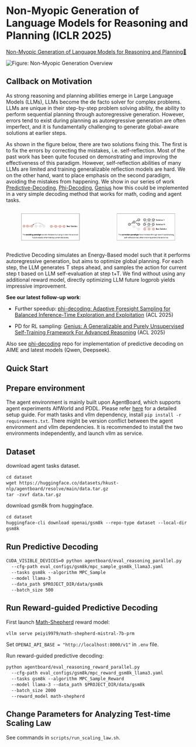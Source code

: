 # Non-Myopic Generation of Language Models for Reasoning and Planning (ICLR 2025)
[Non-Myopic Generation of Language Models for Reasoning and Planning📝](https://openreview.net/pdf?id=OoNazl6T7D)

![Figure: Non-Myopic Generation Overview](/assets/main_fig.jpeg)


## Callback on Motivation
As strong reasoning and planning abilities emerge in Large Language Models (LLMs), LLMs become the de facto solver for complex problems. LLMs are unique in their step-by-step problem solving ability, the ability to perform sequential planning through autoregressive generation. However, errors tend to exist during planning as autoregressive generation are often imperfect, and it is fundamentally challenging to generate global-aware solutions at earlier steps.

As shown in the figure below, there are two solutions fixing this. The first is to fix the errors by correcting the mistakes, i.e. self-reflection. Most of the past work has been quite focused on demonstrating and improving the effectiveness of this paradigm. However, self-reflection abilities of many LLMs are limited and training generalizable reflection models are hard. We on the other hand, want to place emphasis on the second paradigm, avoiding the mistakes from happening. We show in our series of work [Predictive-Decoding](https://openreview.net/pdf?id=OoNazl6T7D), [Phi-Decoding](https://arxiv.org/pdf/2503.13288), [Genius](https://arxiv.org/pdf/2504.08672) how this could be implemented in a very simple decoding method that works for math, coding and agent tasks.

<div style="display: flex; justify-content: center; gap: 20px;">

  <figure>
    <img src="assets/blog_figure_avoid_mistake.jpg" alt="Figure 1" width="400">
  </figure>

  <figure>
    <img src="assets/blog_figure_correct_mistake.jpg" alt="Figure 2" width="400">
  </figure>

</div>

Predictive Decoding simulates an Energy-Based model such that it performs autoregressive generation, but aims to optimize global planning. For each step, the LLM generates T steps ahead, and samples the action for current step t based on LLM self-evaluation at step t+T. We find without using any additional reward model, directly optimizing LLM future logprob yields impressive improvement.

**See our latest follow-up work**:

- Further speedup: [phi-decoding: Adaptive Foresight Sampling for Balanced Inference-Time Exploration and Exploitation](https://arxiv.org/pdf/2503.13288) (ACL 2025)

- PD for RL sampling: [Genius: A Generalizable and Purely Unsupervised Self-Training Framework For Advanced Reasoning](https://arxiv.org/pdf/2504.08672) (ACL 2025)

Also see [phi-decoding](https://github.com/xufangzhi/phi-Decoding/blob/main/baselines/Baseline-PD-aime.py) repo for implementation of predictive decoding on AIME and latest models (Qwen, Deepseek). 



## Quick Start 
## Prepare environment
The agent environment is mainly built upon AgentBoard, which supports agent experiments AlfWorld and PDDL. 
Please refer [here](https://github.com/hkust-nlp/AgentBoard?tab=readme-ov-file#setup-environment) for a detailed setup guide.
For math tasks and vllm dependency, install `pip install -r requirements.txt`.
There might be version conflict between the agent environment and vllm dependencies. It is recommended to install the two environments independently, and launch vllm as service.

## Dataset
download agent tasks dataset. 
```
cd dataset
wget https://huggingface.co/datasets/hkust-nlp/agentboard/resolve/main/data.tar.gz
tar -zxvf data.tar.gz
```
download gsm8k from huggingface.
```
cd dataset
huggingface-cli download openai/gsm8k --repo-type dataset --local-dir gsm8k

```

## Run Predictive Decoding
```
CUDA_VISIBLE_DEVICES=0 python agentboard/eval_reasoning_parallel.py
  --cfg-path eval_configs/gsm8k/mpc_sample_gsm8k_llama3.yaml
  --tasks gsm8k --algorithm MPC_Sample
  --model llama-3
  --data_path $PROJECT_DIR/data/gsm8k
  --batch_size 500
```
## Run Reward-guided Predictive Decoding
First launch [Math-Shepherd](https://arxiv.org/pdf/2312.08935) reward model: 
```
vllm serve peiyi9979/math-shepherd-mistral-7b-prm
```
Set `OPENAI_API_BASE = "http://localhost:8000/v1"` in `.env` file. 

Run reward-guided predictive decoding: 
```
python agentboard/eval_reasoning_reward_parallel.py
  --cfg-path eval_configs/gsm8k/mpc_reward_gsm8k_llama3.yaml
  --tasks gsm8k --algorithm MPC_Sample_Reward
  --model llama-3 --data_path $PROJECT_DIR/data/gsm8k
  --batch_size 2000
  --reward_model math-shepherd
```

## Change Parameters for Analyzing Test-time Scaling Law
See commands in `scripts/run_scaling_law.sh`.



